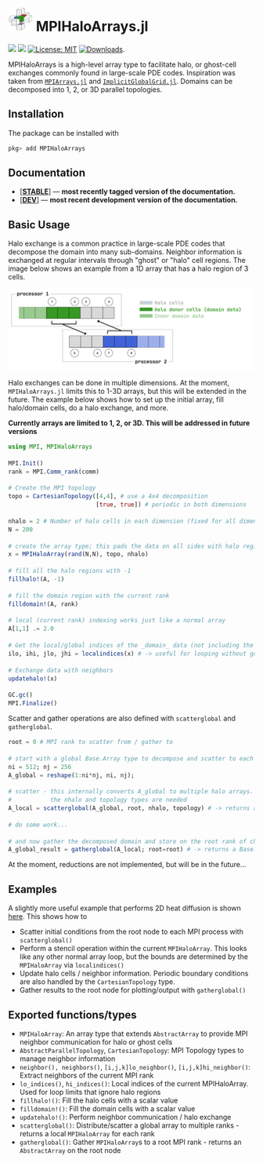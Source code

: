 <h1> <img src="docs/src/assets/logo.png" alt="MPIHaloArrays.jl" width="50"> MPIHaloArrays.jl </h1>

[![](https://img.shields.io/badge/docs-stable-blue.svg)](https://smillerc.github.io/MPIHaloArrays.jl/stable)
[![](https://img.shields.io/badge/docs-dev-blue.svg)](https://smillerc.github.io/MPIHaloArrays.jl/dev)
[![License: MIT](https://img.shields.io/badge/License-MIT-success.svg)](https://opensource.org/licenses/MIT)
[![Downloads](https://shields.io/endpoint?url=https://pkgs.genieframework.com/api/v1/badge/MPIHaloArrays)](https://pkgs.genieframework.com?packages=MPIHaloArrays).




MPIHaloArrays is a high-level array type to facilitate halo, or ghost-cell exchanges commonly found in large-scale PDE codes. Inspiration was taken from [`MPIArrays.jl`](https://github.com/barche/MPIArrays.jl) and [`ImplicitGlobalGrid.jl`](https://github.com/eth-cscs/ImplicitGlobalGrid.jl). Domains can be decomposed into 1, 2, or 3D parallel topologies. 

## Installation

The package can be installed with

```julia
pkg> add MPIHaloArrays
```

## Documentation

- [[**STABLE**](https://smillerc.github.io/MPIHaloArrays.jl/stable)] &mdash; **most recently tagged version of the documentation.**
- [[**DEV**](https://smillerc.github.io/MPIHaloArrays.jl/dev)] &mdash; **most recent development version of the documentation.**

## Basic Usage

Halo exchange is a common practice in large-scale PDE codes that decompose the domain into many sub-domains. Neighbor information is exchanged at regular intervals through "ghost" or "halo" cell regions. The image below shows an example from a 1D array that has a halo region of 3 cells.

<img src="docs/src/assets/1d_halo.png" alt="MPIHaloArrays.jl" width="600">

Halo exchanges can be done in multiple dimensions. At the moment, `MPIHaloArrays.jl` limits this to 1-3D arrays, but this will be extended in the future. The example below shows how to set up the initial array, fill halo/domain cells, do a halo exchange, and more.

**Currently arrays are limited to 1, 2, or 3D. This will be addressed in future versions**
```julia
using MPI, MPIHaloArrays

MPI.Init()
rank = MPI.Comm_rank(comm)

# Create the MPI topology
topo = CartesianTopology([4,4], # use a 4x4 decomposition
                         [true, true]) # periodic in both dimensions   

nhalo = 2 # Number of halo cells in each dimension (fixed for all dimensions)
N = 200

# create the array type; this pads the data on all sides with halo regions
x = MPIHaloArray(rand(N,N), topo, nhalo)

# fill all the halo regions with -1
fillhalo!(A, -1)

# fill the domain region with the current rank
filldomain!(A, rank)

# local (current rank) indexing works just like a normal array
A[1,1] .= 2.0

# Get the local/global indices of the _domain_ data (not including the halo cells)
ilo, ihi, jlo, jhi = localindices(x) # -> useful for looping without going into halo regions

# Exchange data with neighbors
updatehalo!(x)

GC.gc()
MPI.Finalize()
```

Scatter and gather operations are also defined with `scatterglobal` and `gatherglobal`.

```julia
root = 0 # MPI rank to scatter from / gather to

# start with a global Base.Array type to decompose and scatter to each rank
ni = 512; nj = 256
A_global = reshape(1:ni*nj, ni, nj);

# scatter - this internally converts A_global to multiple halo arrays. This is why
#           the nhalo and topology types are needed
A_local = scatterglobal(A_global, root, nhalo, topology) # -> returns a MPIHaloArray

# do some work...

# and now gather the decomposed domain and store on the root rank of choice
A_global_result = gatherglobal(A_local; root=root) # -> returns a Base.Array
```


At the moment, reductions are not implemented, but will be in the future...

## Examples

A slightly more useful example that performs 2D heat diffusion is shown [here](docs/examples/04-diffusion2d.jl). This shows how to
 - Scatter initial conditions from the root node to each MPI process with `scatterglobal()`
 - Perform a stencil operation within the current `MPIHaloArray`. This looks like any other normal array loop, but the bounds are determined by the `MPIHaloArray` via `localindices()`
 - Update halo cells / neighbor information. Periodic boundary conditions are also handled by the `CartesianTopology` type.
 - Gather results to the root node for plotting/output with `gatherglobal()`


## Exported functions/types

- `MPIHaloArray`: An array type that extends `AbstractArray` to provide MPI neighbor communication for halo or ghost cells
- `AbstractParallelTopology`, `CartesianTopology`: MPI Topology types to manage neighbor information
- `neighbor(), neighbors()`, `[i,j,k]lo_neighbor()`, `[i,j,k]hi_neighbor()`: Extract neighbors of the current MPI rank
- `lo_indices()`, `hi_indices()`: Local indices of the current MPIHaloArray. Used for loop limits that ignore halo regions
- `fillhalo!()`: Fill the halo cells with a scalar value
- `filldomain!()`: Fill the domain cells with a scalar value
- `updatehalo!()`: Perform neighbor communication / halo exchange
- `scatterglobal()`: Distribute/scatter a global array to multiple ranks - returns a local `MPIHaloArray` for each rank
- `gatherglobal()`: Gather `MPIHaloArray`s to a root MPI rank - returns an `AbstractArray` on the root node

[docs-stable-url]: https://smillerc.github.io/MPIHaloArrays.jl/stable
[docs-dev-url]: https://smillerc.github.io/MPIHaloArrays.jl/
[docs-stable-img]: https://img.shields.io/badge/docs-stable-blue.svg
[docs-dev-img]: https://img.shields.io/badge/docs-dev-blue.svg
